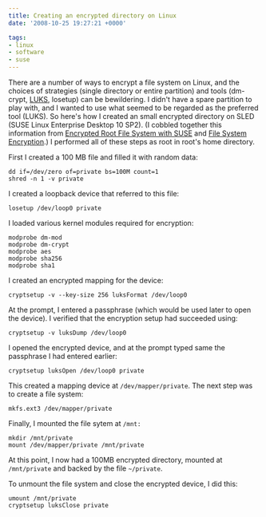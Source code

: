 ```yaml
---
title: Creating an encrypted directory on Linux
date: '2008-10-25 19:27:21 +0000'

tags:
- linux
- software
- suse
---
```

There are a number of ways to encrypt a file system on Linux, and the choices of strategies (single directory or entire partition) and tools (dm-crypt, [LUKS](http://luks.endorphin.org/), losetup) can be bewildering.  I didn't have a spare partition to play with, and I wanted to use what seemed to be regarded as the preferred tool (LUKS).  So here's how I created an small encrypted directory on SLED (SUSE Linux Enterprise Desktop 10 SP2).  (I cobbled together this information from [Encrypted Root File System with SUSE](http://en.opensuse.org/Encrypted_Root_File_System_with_SUSE_HOWTO_10.2) and [File System Encryption](http://www.novell.com/communities/node/4548/file-system-encryption).)  I performed all of these steps as root in root's home directory.

First I created a 100 MB file and filled it with random data:
```
dd if=/dev/zero of=private bs=100M count=1
shred -n 1 -v private
```

I created a loopback device that referred to this file:

```
losetup /dev/loop0 private
```

I loaded various kernel modules required for encryption:

```
modprobe dm-mod
modprobe dm-crypt
modprobe aes
modprobe sha256
modprobe sha1
```

I created an encrypted mapping for the device:

```
cryptsetup -v --key-size 256 luksFormat /dev/loop0
```

At the prompt, I entered a passphrase (which would be used later to open the device).  I verified that the encryption setup had succeeded using:

```
cryptsetup -v luksDump /dev/loop0
```

I opened the encrypted device, and at the prompt typed same the passphrase I had entered earlier:

```
cryptsetup luksOpen /dev/loop0 private
```

This created a mapping device at `/dev/mapper/private`. The next step was to create a file system:

```
mkfs.ext3 /dev/mapper/private
```

Finally, I mounted  the file sytem at `/mnt:`

```
mkdir /mnt/private
mount /dev/mapper/private /mnt/private
```

At this point, I now had a 100MB encrypted directory, mounted at `/mnt/private` and backed by the file `~/private`.

To unmount the file system and close the encrypted device, I did this:
```
umount /mnt/private
cryptsetup luksClose private
```
